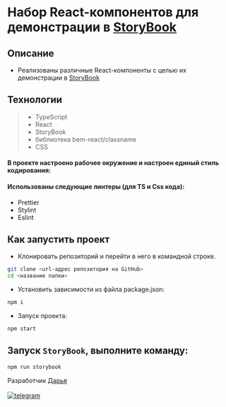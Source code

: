 # Набор React-компонентов для демонстрации в [StoryBook](https://storybook.js.org/)

## Описание

- Реализованы различные React-компоненты с целью их демонстрации в [StoryBook](https://storybook.js.org/)


## Технологии

> - TypeScript
> - React
> - StoryBook
> - библиотека bem-react/classname
> - CSS

#### В проекте настроено рабочее окружение и настроен единый стиль кодирования:
#### Использованы следующие линтеры (для TS и Css кода): 
- Prettier
- Stylint
- Eslint

## Как запустить проект

- Клонировать репозиторий и перейти в него в командной строке.

```Bash
git clone <url-адрес репозитория на GitHub>
cd <название папки>
```

- Установить зависимости из файла package.json:

```Bash
npm i
```

- Запуск проекта:

```Bash
npm start
```

## Запуск ```StoryBook```, выполните команду:

```sh
npm run storybook
```

Разработчик [Дарья](https://github.com/daria-bnn?tab=repositories)
<br />
<br />
[![telegram](https://img.shields.io/badge/Telegram-2CA5E0?style=for-the-badge&logo=telegram&logoColor=white)](https://t.me/dari_bnnn)
